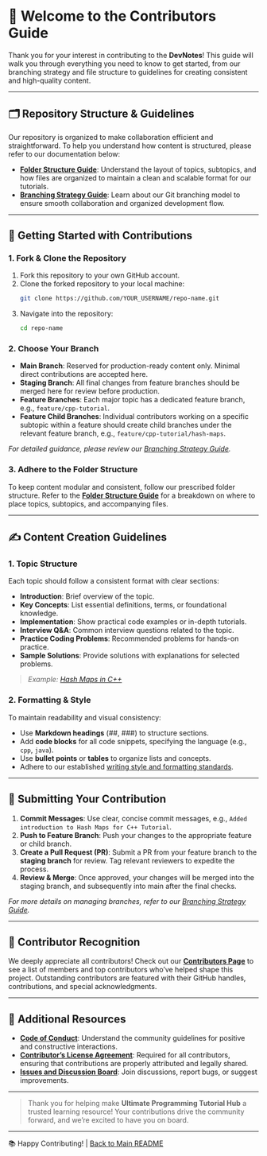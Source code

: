 # 🤝 Welcome to the Contributors Guide

Thank you for your interest in contributing to the **DevNotes**! This guide will walk you through everything you need to know to get started, from our branching strategy and file structure to guidelines for creating consistent and high-quality content.

---

## 🗂 Repository Structure & Guidelines

Our repository is organized to make collaboration efficient and straightforward. To help you understand how content is structured, please refer to our documentation below:

- **[Folder Structure Guide](docs/FOLDER_STRUCTURE.md)**: Understand the layout of topics, subtopics, and how files are organized to maintain a clean and scalable format for our tutorials.
- **[Branching Strategy Guide](docs/BRANCHING_STRATEGY.md)**: Learn about our Git branching model to ensure smooth collaboration and organized development flow.

---

## 🚀 Getting Started with Contributions

### 1. Fork & Clone the Repository
1. Fork this repository to your own GitHub account.
2. Clone the forked repository to your local machine:
   ```bash
   git clone https://github.com/YOUR_USERNAME/repo-name.git
   ```
3. Navigate into the repository:
   ```bash
   cd repo-name
   ```

### 2. Choose Your Branch
- **Main Branch**: Reserved for production-ready content only. Minimal direct contributions are accepted here.
- **Staging Branch**: All final changes from feature branches should be merged here for review before production.
- **Feature Branches**: Each major topic has a dedicated feature branch, e.g., `feature/cpp-tutorial`.
- **Feature Child Branches**: Individual contributors working on a specific subtopic within a feature should create child branches under the relevant feature branch, e.g., `feature/cpp-tutorial/hash-maps`.

*For detailed guidance, please review our [Branching Strategy Guide](docs/BRANCHING_STRATEGY.md).*

### 3. Adhere to the Folder Structure
To keep content modular and consistent, follow our prescribed folder structure. Refer to the **[Folder Structure Guide](docs/FOLDER_STRUCTURE.md)** for a breakdown on where to place topics, subtopics, and accompanying files.

---

## ✍️ Content Creation Guidelines

### 1. Topic Structure
Each topic should follow a consistent format with clear sections:
- **Introduction**: Brief overview of the topic.
- **Key Concepts**: List essential definitions, terms, or foundational knowledge.
- **Implementation**: Show practical code examples or in-depth tutorials.
- **Interview Q&A**: Common interview questions related to the topic.
- **Practice Coding Problems**: Recommended problems for hands-on practice.
- **Sample Solutions**: Provide solutions with explanations for selected problems.

> *Example: [Hash Maps in C++](tutorials/cpp/hash-maps.md)*

### 2. Formatting & Style
To maintain readability and visual consistency:
- Use **Markdown headings** (##, ###) to structure sections.
- Add **code blocks** for all code snippets, specifying the language (e.g., `cpp`, `java`).
- Use **bullet points** or **tables** to organize lists and concepts.
- Adhere to our established [writing style and formatting standards](docs/STYLE_GUIDE.md).

---

## 📄 Submitting Your Contribution

1. **Commit Messages**: Use clear, concise commit messages, e.g., `Added introduction to Hash Maps for C++ Tutorial`.
2. **Push to Feature Branch**: Push your changes to the appropriate feature or child branch.
3. **Create a Pull Request (PR)**: Submit a PR from your feature branch to the **staging branch** for review. Tag relevant reviewers to expedite the process.
4. **Review & Merge**: Once approved, your changes will be merged into the staging branch, and subsequently into main after the final checks.

*For more details on managing branches, refer to our [Branching Strategy Guide](docs/BRANCHING_STRATEGY.md).*

---

## 🌟 Contributor Recognition

We deeply appreciate all contributors! Check out our **[Contributors Page](CONTRIBUTORS.md)** to see a list of members and top contributors who’ve helped shape this project. Outstanding contributors are featured with their GitHub handles, contributions, and special acknowledgments.

---

## 📲 Additional Resources

- **[Code of Conduct](CODE_OF_CONDUCT.md)**: Understand the community guidelines for positive and constructive interactions.
- **[Contributor’s License Agreement](CLA.md)**: Required for all contributors, ensuring that contributions are properly attributed and legally shared.
- **[Issues and Discussion Board](https://github.com/yourrepo/issues)**: Join discussions, report bugs, or suggest improvements.

---

> Thank you for helping make **Ultimate Programming Tutorial Hub** a trusted learning resource! Your contributions drive the community forward, and we’re excited to have you on board. 

---

📚 Happy Contributing! | [Back to Main README](README.md)
